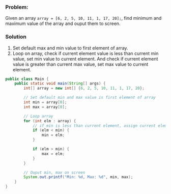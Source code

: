 ### Problem:

Given an array `array = [6, 2, 5, 10, 11, 1, 17, 20];`, find minimum and maximum value of the array and ouput them to screen.

### Solution

1. Set default max and min value to first element of array.
2. Loop on array, check if current element value is less than current min value, set min value to current element. And check if current element value is greater than current max value, set max value to current element.

```java
public class Main {
    public static void main(String[] args) {
        int[] array = new int[] {6, 2, 5, 10, 11, 1, 17, 20};

        // Set default min and max value is first element of array
        int min = array[0];
        int max = array[0];

        // Loop array
        for (int elm : array) {
            // if min is less than current element, assign current element to $min
            if (elm < min) {
                min = elm;
            }

            if (elm > min) {
                max = elm;
            }
        }

        // Ouput min, max on screen
        System.out.printf("Min: %d, Max: %d", min, max);
    }
}

```

